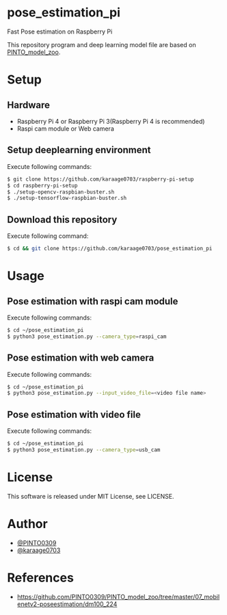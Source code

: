 # pose_estimation_pi
Fast Pose estimation on Raspberry Pi

This repository program and deep learning model file are based on [PINTO_model_zoo](https://github.com/PINTO0309/PINTO_model_zoo).


# Setup
## Hardware

- Raspberry Pi 4 or Raspberry Pi 3(Raspberry Pi 4 is recommended)
- Raspi cam module or Web camera

## Setup deeplearning environment
Execute following commands:

```sh
$ git clone https://github.com/karaage0703/raspberry-pi-setup
$ cd raspberry-pi-setup
$ ./setup-opencv-raspbian-buster.sh
$ ./setup-tensorflow-raspbian-buster.sh
```

## Download this repository
Execute following command:

```sh
$ cd && git clone https://github.com/karaage0703/pose_estimation_pi
```

# Usage
## Pose estimation with raspi cam module
Execute following commands:

```sh
$ cd ~/pose_estimation_pi
$ python3 pose_estimation.py --camera_type=raspi_cam
```

## Pose estimation with web camera
Execute following commands:

```sh
$ cd ~/pose_estimation_pi
$ python3 pose_estimation.py --input_video_file=<video file name>
```

## Pose estimation with video file
Execute following commands:

```sh
$ cd ~/pose_estimation_pi
$ python3 pose_estimation.py --camera_type=usb_cam
```

# License
This software is released under MIT License, see LICENSE.

# Author
- [@PINTO0309](https://github.com/PINTO0309)
- [@karaage0703](http://github.com/karaage0703)

# References
- https://github.com/PINTO0309/PINTO_model_zoo/tree/master/07_mobilenetv2-poseestimation/dm100_224
